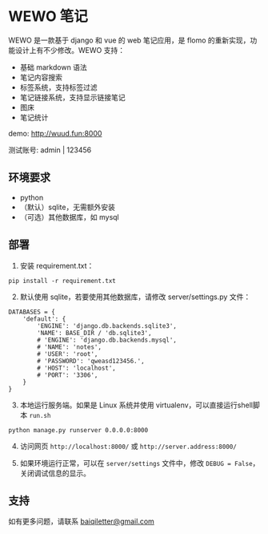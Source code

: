 # WEWO 笔记

WEWO 是一款基于 django 和 vue 的 web 笔记应用，是 flomo 的重新实现，功能设计上有不少修改。WEWO 支持：

- 基础 markdown 语法
- 笔记内容搜索
- 标签系统，支持标签过滤
- 笔记链接系统，支持显示链接笔记
- 图床
- 笔记统计

demo: http://wuud.fun:8000

测试账号:  admin | 123456

## 环境要求

- python
- （默认）sqlite，无需额外安装  
- （可选）其他数据库，如 mysql 

## 部署

1. 安装 requirement.txt：
```
pip install -r requirement.txt
```

2. 默认使用 sqlite，若要使用其他数据库，请修改 server/settings.py 文件：
```
DATABASES = {
    'default': {
        'ENGINE': 'django.db.backends.sqlite3',
        'NAME': BASE_DIR / 'db.sqlite3',
        # 'ENGINE': 'django.db.backends.mysql',
        # 'NAME': 'notes',
        # 'USER': 'root',
        # 'PASSWORD': 'qweasd123456.',
        # 'HOST': 'localhost',
        # 'PORT': '3306',
    }
}
```

3. 本地运行服务端。如果是 Linux 系统并使用 virtualenv，可以直接运行shell脚本 `run.sh`
```
python manage.py runserver 0.0.0.0:8000
```

4. 访问网页 `http://localhost:8000/` 或 `http://server.address:8000/`

5. 如果环境运行正常，可以在 `server/settings` 文件中，修改 `DEBUG = False`，关闭调试信息的显示。

## 支持

如有更多问题，请联系 baiqiletter@gmail.com
